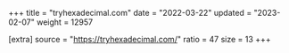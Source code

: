 +++
title = "tryhexadecimal.com"
date = "2022-03-22"
updated = "2023-02-07"
weight = 12957

[extra]
source = "https://tryhexadecimal.com/"
ratio = 47
size = 13
+++
